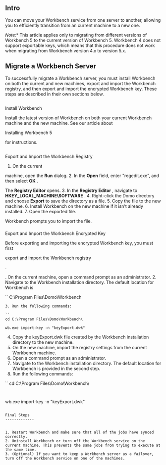 

Intro
-------

You can move your Workbench service from one server to another, allowing you to efficiently transition from an current machine to a new one.

*Note:**
 This article applies only to migrating from different versions of Workbench 5 to the current version of Workbench 5. Workbench 4 does not support exportable keys, which means that this procedure does not work when migrating from Workbench version 4.x to version 5.x.

Migrate a Workbench Server
----------------------------

To successfully migrate a Workbench server, you must install Workbench on both the current and new machines, export and import the Workbench registry, and then export and import the encrypted Workbench key. These steps are described in their own sections below.

##
 Install Workbench

Install the latest version of Workbench on both your current Workbench machine and the new machine. See our article about

Installing Workbench 5

for instructions.

##


 Export and Import the Workbench Registry


1. On the current


 machine, open the
 **Run**
 dialog.
2. In the
 **Open**
 field, enter "regedit.exe", and then select
 **OK**
 .


 The
 **Registry Editor**
 opens.
3. In the
 **Registry Editor**
 , navigate to
 **HKEY\_LOCAL\_MACHINE\SOFTWARE**
 .
4. Right-click the Domo directory and choose
 **Export**
 to save the directory as a file.
5. Copy the file to the new machine.
6. Install Workbench on the new machine if it isn't already installed.
7. Open the exported file.


 Workbench prompts you to import the file.


###
 Export and Import the Workbench Encrypted Key

Before exporting and importing the encrypted Workbench key, you must first

export and import the Workbench registry

.

. On the current machine, open a command prompt as an administrator.
2. Navigate to the Workbench installation directory. The default location for Workbench is

``
C:\Program Files\Domo\Workbench
```
3. Run the following commands:

``
cd C:\Program Files\Domo\Workbench\
```


```
wb.exe import-key -n "keyExport.dwk"
```
4. Copy the keyExport.dwk file created by the Workbench installation directory to the new machine.
5. On the new machine, import the registry settings from the current Workbench machine.
6. Open a command prompt as an administrator.
7. Navigate to the Workbench installation directory. The default location for Workbench is provided in the second step.
8. Run the following commands:

``
cd C:\Program Files\Domo\Workbench\
```


```
wb.exe import-key -n "keyExport.dwk"
```

Final Steps
-------------


1. Restart Workbench and make sure that all of the jobs have synced correctly.
2. Uninstall Workbench or turn off the Workbench service on the current machine. This prevents the same jobs from trying to execute at the same time.
3. (Optional) If you want to keep a Workbench server as a failover, turn off the Workbench service on one of the machines.


